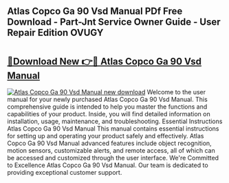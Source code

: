 ## Atlas Copco Ga 90 Vsd Manual PDf Free Download - Part-Jnt Service Owner Guide - User Repair Edition OVUGY

# <h2><a href="http://bc58931.oget.top/?id=Atlas+Copco+Ga+90+Vsd+Manual">🔗Download New 👉🔴 Atlas Copco Ga 90 Vsd Manual</a></h2>

[![Atlas Copco Ga 90 Vsd Manual new download](https://i.imgur.com/5g1atiW.png)](http://bc58931.oget.top/?id=Atlas+Copco+Ga+90+Vsd+Manual)
Welcome to the user manual for your newly purchased Atlas Copco Ga 90 Vsd Manual. This comprehensive guide is intended to help you master the functions and capabilities of your product. Inside, you will find detailed information on installation, usage, maintenance, and troubleshooting. Essential Instructions Atlas Copco Ga 90 Vsd Manual This manual contains essential instructions for setting up and operating your product safely and effectively. Atlas Copco Ga 90 Vsd Manual advanced features include object recognition, motion sensors, customizable alerts, and remote access, all of which can be accessed and customized through the user interface. We're Committed to Excellence Atlas Copco Ga 90 Vsd Manual. Our team is dedicated to providing exceptional customer support.
